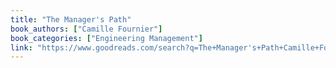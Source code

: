 ```yaml
---
title: "The Manager's Path"
book_authors: ["Camille Fournier"]
book_categories: ["Engineering Management"]
link: "https://www.goodreads.com/search?q=The+Manager's+Path+Camille+Fournier"
---
```

